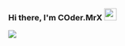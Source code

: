 ### Hi there, I'm COder.MrX <img src="https://media.giphy.com/media/hvRJCLFzcasrR4ia7z/giphy.gif" width="25px">

![](https://raw.githubusercontent.com/abhisheknaiidu/abhisheknaiidu/master/code.gif)